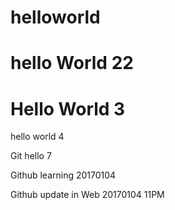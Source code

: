 # helloworld
# hello World 22
# Hello World 3
hello world 4

Git hello 7

Github learning 20170104

Github update in Web 20170104 11PM
